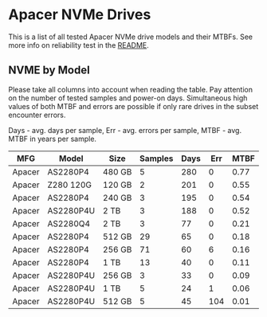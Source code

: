 Apacer NVMe Drives
==================

This is a list of all tested Apacer NVMe drive models and their MTBFs. See more
info on reliability test in the [README](https://github.com/linuxhw/SMART).

NVME by Model
------------

Please take all columns into account when reading the table. Pay attention on the
number of tested samples and power-on days. Simultaneous high values of both MTBF
and errors are possible if only rare drives in the subset encounter errors.

Days - avg. days per sample,
Err  - avg. errors per sample,
MTBF - avg. MTBF in years per sample.

| MFG       | Model              | Size   | Samples | Days  | Err   | MTBF |
|-----------|--------------------|--------|---------|-------|-------|------|
| Apacer    | AS2280P4           | 480 GB | 5       | 280   | 0     | 0.77   |
| Apacer    | Z280 120G          | 120 GB | 2       | 201   | 0     | 0.55   |
| Apacer    | AS2280P4           | 240 GB | 3       | 195   | 0     | 0.54   |
| Apacer    | AS2280P4U          | 2 TB   | 3       | 188   | 0     | 0.52   |
| Apacer    | AS2280Q4           | 2 TB   | 3       | 77    | 0     | 0.21   |
| Apacer    | AS2280P4           | 512 GB | 29      | 65    | 0     | 0.18   |
| Apacer    | AS2280P4           | 256 GB | 71      | 60    | 6     | 0.16   |
| Apacer    | AS2280P4           | 1 TB   | 13      | 40    | 0     | 0.11   |
| Apacer    | AS2280P4U          | 256 GB | 3       | 33    | 0     | 0.09   |
| Apacer    | AS2280P4U          | 1 TB   | 5       | 24    | 1     | 0.06   |
| Apacer    | AS2280P4U          | 512 GB | 5       | 45    | 104   | 0.01   |
